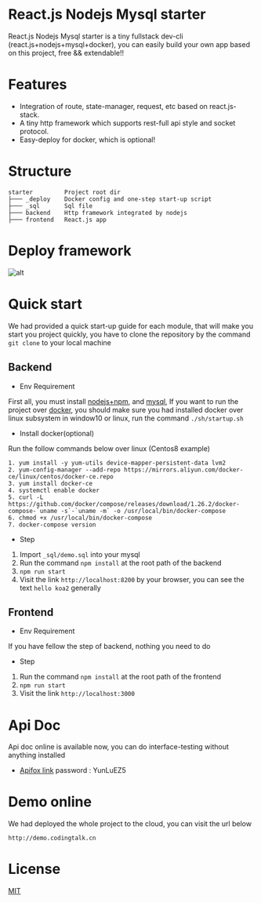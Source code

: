 # React.js Nodejs Mysql starter

React.js Nodejs Mysql starter is a tiny fullstack dev-cli (react.js+nodejs+mysql+docker),
 you can easily build your own app based on this project, free && extendable!!

# Features

- Integration of route, state-manager, request, etc based on react.js-stack.
- A tiny http framework which supports rest-full api style and socket protocol.
- Easy-deploy for docker, which is optional!

# Structure
~~~
starter         Project root dir
├─── _deploy    Docker config and one-step start-up script
├─── _sql       Sql file
├─── backend    Http framework integrated by nodejs
├─── frontend   React.js app
~~~

# Deploy framework

![alt](http://demo.codingtalk.cn/deploy-framework.png)

# Quick start

We had provided a quick start-up guide for each module, that will make you start you project quickly, you have to clone the repository by the command ``git clone`` to your local machine

## Backend

- Env Requirement

First all, you must install [nodejs+npm](https://nodejs.org/en/), and [mysql](https://www.mysql.com/),
If you want to run the project over [docker](https://www.docker.com/), you should make sure you had installed docker over linux subsystem in window10 or linux, run the command ```./sh/startup.sh```

- Install docker(optional)

Run the follow commands below over linux (Centos8 example)

```
1. yum install -y yum-utils device-mapper-persistent-data lvm2
2. yum-config-manager --add-repo https://mirrors.aliyun.com/docker-ce/linux/centos/docker-ce.repo
3. yum install docker-ce
4. systemctl enable docker
5. curl -L https://github.com/docker/compose/releases/download/1.26.2/docker-compose-`uname -s`-`uname -m` -o /usr/local/bin/docker-compose
6. chmod +x /usr/local/bin/docker-compose
7. docker-compose version
```

- Step

1. Import ```_sql/demo.sql``` into your mysql
2. Run the command ```npm install``` at the root path of the backend
3. ```npm run start```
4. Visit the link ```http://localhost:8200``` by your browser, you can see the text ```hello koa2``` generally

## Frontend

- Env Requirement

If you have fellow the step of backend, nothing you need to do

- Step

1. Run the command ```npm install``` at the root path of the frontend
2. ```npm run start```
3. Visit the link ```http://localhost:3000```

# Api Doc

Api doc online is available now, you can do interface-testing without anything installed

- [Apifox link](https://www.apifox.cn/apidoc/shared-7b8cb711-2ba6-45e8-a44d-bf3cfb4ecd65)  password : YunLuEZ5 


# Demo online
We had deployed the whole project to the cloud, you can visit the url below

```
http://demo.codingtalk.cn
```

# License
[MIT](http://opensource.org/licenses/MIT)
